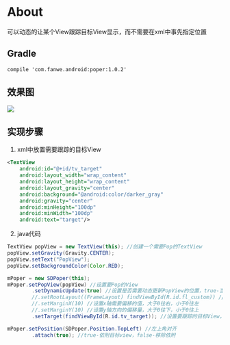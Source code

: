 # About
可以动态的让某个View跟踪目标View显示，而不需要在xml中事先指定位置

## Gradle
`compile 'com.fanwe.android:poper:1.0.2'`

## 效果图
![](http://thumbsnap.com/i/69xnDyRq.gif?0814)

## 实现步骤
1. xml中放置需要跟踪的目标View
```xml
<TextView
    android:id="@+id/tv_target"
    android:layout_width="wrap_content"
    android:layout_height="wrap_content"
    android:layout_gravity="center"
    android:background="@android:color/darker_gray"
    android:gravity="center"
    android:minHeight="100dp"
    android:minWidth="100dp"
    android:text="target"/>
```
2. java代码
```java
TextView popView = new TextView(this); //创建一个需要Pop的TextView
popView.setGravity(Gravity.CENTER);
popView.setText("PopView");
popView.setBackgroundColor(Color.RED);

mPoper = new SDPoper(this);
mPoper.setPopView(popView) //设置要Pop的View
        .setDynamicUpdate(true) //设置是否需要动态更新PopView的位置，true-当target大小或者位置发生变化的时候会动态更新popview的位置
        //.setRootLayout((FrameLayout) findViewById(R.id.fl_custom)) //设置PopView要被添加的Parent，不设置的话默认是android.R.id.content的FrameLayout
        //.setMarginX(10) //设置x轴需要偏移的值，大于0往右，小于0往左
        //.setMarginY(10) //设置y轴方向的偏移量，大于0往下，小于0往上
        .setTarget(findViewById(R.id.tv_target)); //设置要跟踪的目标View，不设置的话默认跟踪RootLayout

mPoper.setPosition(SDPoper.Position.TopLeft) //左上角对齐
        .attach(true); //true-依附目标view，false-移除依附
```
